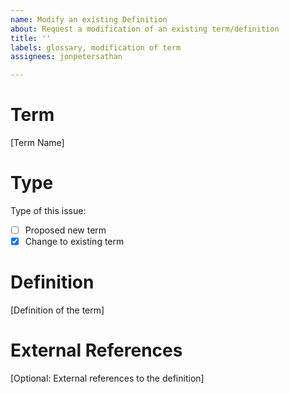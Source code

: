 ```yaml
---
name: Modify an existing Definition
about: Request a modification of an existing term/definition
title: ''
labels: glossary, modification of term
assignees: jonpetersathan

---
```


# Term
[Term Name]

# Type
Type of this issue:
- [ ] Proposed new term
- [x] Change to existing term

# Definition
[Definition of the term]

# External References
[Optional: External references to the definition]
